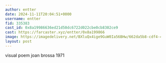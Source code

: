 ```yaml
---
author: entter
date: 2024-11-11T20:04:51+0000
username: entter
fid: 335383
cast_id: 0x8a19986636ed21d50dc6722d022cbe0cb8302ce9
cast: https://farcaster.xyz/entter/0x8a199866
image: https://imagedelivery.net/BXluQx4ige9GuW0Ia56BHw/662da5b8-cdf4-45df-959e-c9da6d373100/original
layout: post
---
```


visual poem
joan brossa 1971

<img src='https://imagedelivery.net/BXluQx4ige9GuW0Ia56BHw/662da5b8-cdf4-45df-959e-c9da6d373100/original' alt='' referrerpolicy='no-referrer'/>
